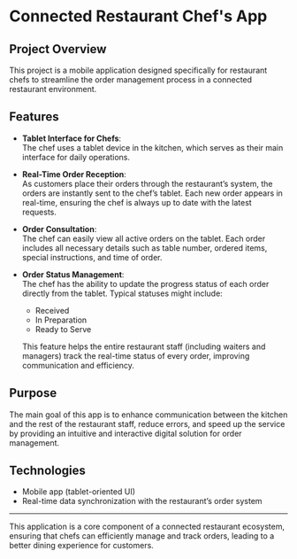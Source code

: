 # Connected Restaurant Chef's App

## Project Overview

This project is a mobile application designed specifically for restaurant chefs to streamline the order management process in a connected restaurant environment.

## Features

- **Tablet Interface for Chefs**:  
  The chef uses a tablet device in the kitchen, which serves as their main interface for daily operations.

- **Real-Time Order Reception**:  
  As customers place their orders through the restaurant’s system, the orders are instantly sent to the chef’s tablet. Each new order appears in real-time, ensuring the chef is always up to date with the latest requests.

- **Order Consultation**:  
  The chef can easily view all active orders on the tablet. Each order includes all necessary details such as table number, ordered items, special instructions, and time of order.

- **Order Status Management**:  
  The chef has the ability to update the progress status of each order directly from the tablet. Typical statuses might include:  
    - Received  
    - In Preparation  
    - Ready to Serve  
   

  This feature helps the entire restaurant staff (including waiters and managers) track the real-time status of every order, improving communication and efficiency.

## Purpose

The main goal of this app is to enhance communication between the kitchen and the rest of the restaurant staff, reduce errors, and speed up the service by providing an intuitive and interactive digital solution for order management.

## Technologies

- Mobile app (tablet-oriented UI)
- Real-time data synchronization with the restaurant’s order system

---

This application is a core component of a connected restaurant ecosystem, ensuring that chefs can efficiently manage and track orders, leading to a better dining experience for customers.
